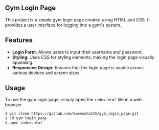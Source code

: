 ## Gym Login Page
This project is a simple gym login page created using HTML and CSS. It provides a user interface for logging into a gym's system.

## Features

- **Login Form**: Allows users to input their username and password.
- **Styling**: Uses CSS for styling elements, making the login page visually appealing.
- **Responsive Design**: Ensures that the login page is usable across various devices and screen sizes.

## Usage

To use the gym login page, simply open the `index.html` file in a web browser.

```bash
$ git clone https://github.com/mimansha345/gym_login_page.git
$ cd gym_login_page
$ open index.html
